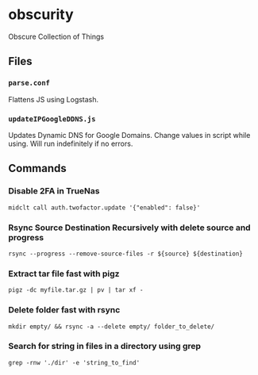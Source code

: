 # obscurity
Obscure Collection of Things

## Files
### `parse.conf`

Flattens JS using Logstash.

### `updateIPGoogleDDNS.js`

Updates Dynamic DNS for Google Domains. Change values in script while using. Will run indefinitely if no errors.

## Commands

### Disable 2FA in TrueNas

`midclt call auth.twofactor.update '{"enabled": false}'`


### Rsync Source Destination Recursively with delete source and progress

`rsync --progress --remove-source-files -r ${source} ${destination}`

### Extract tar file fast with pigz

`pigz -dc myfile.tar.gz | pv | tar xf -`

### Delete folder fast with rsync

`mkdir empty/ && rsync -a --delete empty/ folder_to_delete/`

### Search for string in files in a directory using grep

`grep -rnw './dir' -e 'string_to_find'`
